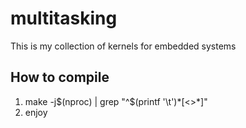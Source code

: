 # multitasking
This is my collection of kernels for embedded systems

## How to compile
1. make -j$(nproc) | grep "^$(printf '\t')*[<>\*]"
2. enjoy
